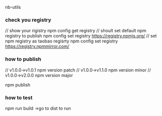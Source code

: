 nb-utils
### check you registry
// show your rigistry
npm config get registry
// shoult set default npm registry to publish
npm config set registry https://registry.npmjs.org/
// set npm registry as taobao regisrty
npm config set registry https://registry.npmmirror.com/
### how to publish
//  v1.0.0->v1.0.1
npm version patch 
//  v1.0.0->v1.1.0
npm version minor
//  v1.0.0->v2.0.0
npm version major

npm publish
###  how to test
npm run build ->go to dist to run